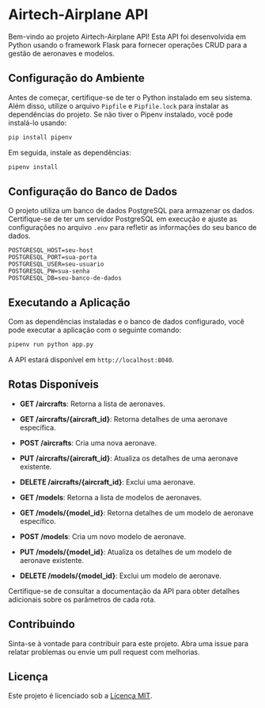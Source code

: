# Airtech-Airplane API

Bem-vindo ao projeto Airtech-Airplane API! Esta API foi desenvolvida em Python usando o framework Flask para fornecer operações CRUD para a gestão de aeronaves e modelos.

## Configuração do Ambiente

Antes de começar, certifique-se de ter o Python instalado em seu sistema. Além disso, utilize o arquivo `Pipfile` e `Pipfile.lock` para instalar as dependências do projeto. Se não tiver o Pipenv instalado, você pode instalá-lo usando:

```bash
pip install pipenv
```

Em seguida, instale as dependências:

```bash
pipenv install
```

## Configuração do Banco de Dados

O projeto utiliza um banco de dados PostgreSQL para armazenar os dados. Certifique-se de ter um servidor PostgreSQL em execução e ajuste as configurações no arquivo `.env` para refletir as informações do seu banco de dados.

```env
POSTGRESQL_HOST=seu-host
POSTGRESQL_PORT=sua-porta
POSTGRESQL_USER=seu-usuario
POSTGRESQL_PW=sua-senha
POSTGRESQL_DB=seu-banco-de-dados
```

## Executando a Aplicação

Com as dependências instaladas e o banco de dados configurado, você pode executar a aplicação com o seguinte comando:

```bash
pipenv run python app.py
```

A API estará disponível em `http://localhost:8040`.

## Rotas Disponíveis

- **GET /aircrafts**: Retorna a lista de aeronaves.
- **GET /aircrafts/{aircraft_id}**: Retorna detalhes de uma aeronave específica.
- **POST /aircrafts**: Cria uma nova aeronave.
- **PUT /aircrafts/{aircraft_id}**: Atualiza os detalhes de uma aeronave existente.
- **DELETE /aircrafts/{aircraft_id}**: Exclui uma aeronave.

- **GET /models**: Retorna a lista de modelos de aeronaves.
- **GET /models/{model_id}**: Retorna detalhes de um modelo de aeronave específico.
- **POST /models**: Cria um novo modelo de aeronave.
- **PUT /models/{model_id}**: Atualiza os detalhes de um modelo de aeronave existente.
- **DELETE /models/{model_id}**: Exclui um modelo de aeronave.

Certifique-se de consultar a documentação da API para obter detalhes adicionais sobre os parâmetros de cada rota.

## Contribuindo

Sinta-se à vontade para contribuir para este projeto. Abra uma issue para relatar problemas ou envie um pull request com melhorias.

## Licença

Este projeto é licenciado sob a [Licença MIT](LICENSE).
